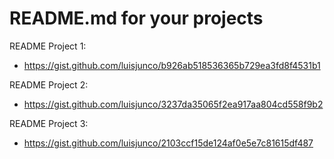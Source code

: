 

# README.md for your projects


README Project 1: 
- https://gist.github.com/luisjunco/b926ab518536365b729ea3fd8f4531b1


README Project 2: 
- https://gist.github.com/luisjunco/3237da35065f2ea917aa804cd558f9b2


README Project 3: 
- https://gist.github.com/luisjunco/2103ccf15de124af0e5e7c81615df487


